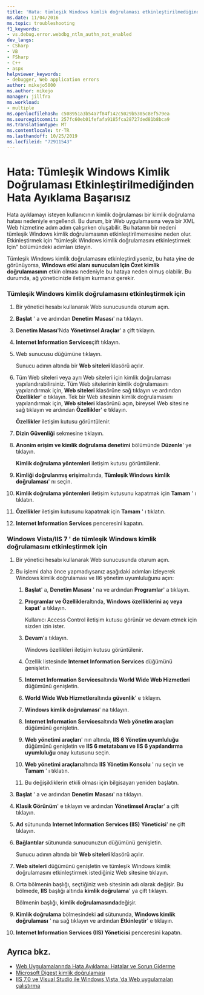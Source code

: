 ```yaml
---
title: 'Hata: tümleşik Windows kimlik doğrulaması etkinleştirilmediğinden hata ayıklama başarısız oldu | Microsoft Docs'
ms.date: 11/04/2016
ms.topic: troubleshooting
f1_keywords:
- vs.debug.error.webdbg_ntlm_authn_not_enabled
dev_langs:
- CSharp
- VB
- FSharp
- C++
- aspx
helpviewer_keywords:
- debugger, Web application errors
author: mikejo5000
ms.author: mikejo
manager: jillfra
ms.workload:
- multiple
ms.openlocfilehash: c508951a3b54a7f84f142c5029b5305c8ef579ea
ms.sourcegitcommit: 257fc60eb01fefafa9185fca28727ded81b8bca9
ms.translationtype: MT
ms.contentlocale: tr-TR
ms.lasthandoff: 10/25/2019
ms.locfileid: "72911543"
---
```

# <a name="error-debugging-failed-because-integrated-windows-authentication-is-not-enabled"></a>Hata: Tümleşik Windows Kimlik Doğrulaması Etkinleştirilmediğinden Hata Ayıklama Başarısız
Hata ayıklamayı isteyen kullanıcının kimlik doğrulaması bir kimlik doğrulama hatası nedeniyle engellendi. Bu durum, bir Web uygulamasına veya bir XML Web hizmetine adım adım çalışırken oluşabilir. Bu hatanın bir nedeni tümleşik Windows kimlik doğrulamasının etkinleştirilmemesine neden olur. Etkinleştirmek için "tümleşik Windows kimlik doğrulamasını etkinleştirmek Için" bölümündeki adımları izleyin.

 Tümleşik Windows kimlik doğrulamasını etkinleştirdiyseniz, bu hata yine de görünüyorsa, **Windows etki alanı sunucuları Için Özet kimlik doğrulamasının** etkin olması nedeniyle bu hataya neden olmuş olabilir. Bu durumda, ağ yöneticinizle iletişim kurmanız gerekir.

### <a name="to-enable-integrated-windows-authentication"></a>Tümleşik Windows kimlik doğrulamasını etkinleştirmek için

1. Bir yönetici hesabı kullanarak Web sunucusunda oturum açın.

2. **Başlat** ' a ve ardından **Denetim Masası**' na tıklayın.

3. **Denetim Masası**'Nda **Yönetimsel Araçlar**' a çift tıklayın.

4. **Internet Information Services**çift tıklayın.

5. Web sunucusu düğümüne tıklayın.

     Sunucu adının altında bir **Web siteleri** klasörü açılır.

6. Tüm Web siteleri veya ayrı Web siteleri için kimlik doğrulaması yapılandırabilirsiniz. Tüm Web sitelerinin kimlik doğrulamasını yapılandırmak için, **Web siteleri** klasörüne sağ tıklayın ve ardından **Özellikler**' e tıklayın. Tek bir Web sitesinin kimlik doğrulamasını yapılandırmak için, **Web siteleri** klasörünü açın, bireysel Web sitesine sağ tıklayın ve ardından **Özellikler**' e tıklayın.

     **Özellikler** iletişim kutusu görüntülenir.

7. **Dizin Güvenliği** sekmesine tıklayın.

8. **Anonim erişim ve kimlik doğrulama denetimi** bölümünde **Düzenle**' ye tıklayın.

     **Kimlik doğrulama yöntemleri** iletişim kutusu görüntülenir.

9. **Kimliği doğrulanmış erişim**altında, **Tümleşik Windows kimlik doğrulaması**' nı seçin.

10. **Kimlik doğrulama yöntemleri** iletişim kutusunu kapatmak için **Tamam** ' ı tıklatın.

11. **Özellikler** iletişim kutusunu kapatmak için **Tamam** ' ı tıklatın.

12. **Internet Information Services** penceresini kapatın.

### <a name="to-enable-integrated-windows-authentication-in-windows-vistaiis-7"></a>Windows Vista/IIS 7 ' de tümleşik Windows kimlik doğrulamasını etkinleştirmek için

1. Bir yönetici hesabı kullanarak Web sunucusunda oturum açın.

2. Bu işlemi daha önce yapmadıysanız aşağıdaki adımları izleyerek Windows kimlik doğrulaması ve II6 yönetim uyumluluğunu açın:

    1. **Başlat**' a, **Denetim Masası** ' na ve ardından **Programlar**' a tıklayın.

    2. **Programlar ve Özellikler**altında, **Windows özelliklerini aç veya kapat**' a tıklayın.

         Kullanıcı Access Control iletişim kutusu görünür ve devam etmek için sizden izin ister.

    3. **Devam**'a tıklayın.

         Windows özellikleri iletişim kutusu görüntülenir.

    4. Özellik listesinde **Internet Information Services** düğümünü genişletin.

    5. **Internet Information Services**altında **World Wide Web Hizmetleri** düğümünü genişletin.

    6. **World Wide Web Hizmetler**altında **güvenlik**' e tıklayın.

    7. **Windows kimlik doğrulaması**' na tıklayın.

    8. **Internet Information Services**altında **Web yönetim araçları** düğümünü genişletin.

    9. **Web yönetimi araçları**' nın altında, **IIS 6 Yönetim uyumluluğu** düğümünü genişletin ve **IIS 6 metatabanı ve IIS 6 yapılandırma uyumluluğu** onay kutusunu seçin.

    10. **Web yönetimi araçları**altında **IIS Yönetim Konsolu** ' nu seçin ve **Tamam** ' ı tıklatın.

    11. Bu değişikliklerin etkili olması için bilgisayarı yeniden başlatın.

3. **Başlat** ' a ve ardından **Denetim Masası**' na tıklayın.

4. **Klasik Görünüm**' e tıklayın ve ardından **Yönetimsel Araçlar**' a çift tıklayın.

5. **Ad** sütununda **Internet Information Services (IIS) Yöneticisi**' ne çift tıklayın.

6. **Bağlantılar** sütununda sunucunuzun düğümünü genişletin.

     Sunucu adının altında bir **Web siteleri** klasörü açılır.

7. **Web siteleri** düğümünü genişletin ve tümleşik Windows kimlik doğrulamasını etkinleştirmek istediğiniz Web sitesine tıklayın.

8. Orta bölmenin başlığı, seçtiğiniz web sitesinin adı olarak değişir. Bu bölmede, **IIS** başlığı altında **kimlik doğrulama**' ya çift tıklayın.

     Bölmenin başlığı, **kimlik doğrulamasında**değişir.

9. **Kimlik doğrulama** bölmesindeki **ad** sütununda, **Windows kimlik doğrulaması** ' na sağ tıklayın ve ardından **Etkinleştir**' e tıklayın.

10. **Internet Information Services (IIS) Yöneticisi** penceresini kapatın.

## <a name="see-also"></a>Ayrıca bkz.
- [Web Uygulamalarında Hata Ayıklama: Hatalar ve Sorun Giderme](../debugger/debugging-web-applications-errors-and-troubleshooting.md)
- [Microsoft Digest kimlik doğrulaması](/windows/win32/secauthn/microsoft-digest-authentication)
- [IIS 7,0 ve Visual Studio ile Windows Vista 'da Web uygulamaları çalıştırma](https://msdn.microsoft.com/Library/262a82ac-dd0e-4096-86c6-fb463e88be66)